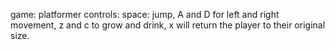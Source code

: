 game: platformer
controls: space: jump, A and D for left and right movement, z and c to grow and drink, x will return the player to their original size.
